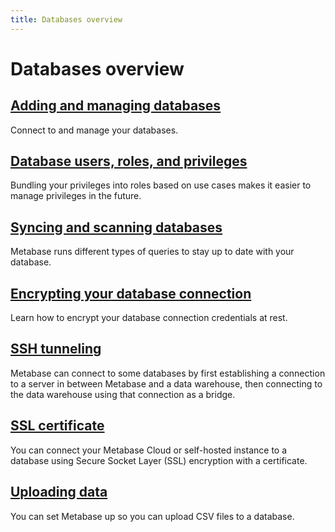 ```yaml
---
title: Databases overview
---
```


# Databases overview

## [Adding and managing databases](../connecting.md)

Connect to and manage your databases.

## [Database users, roles, and privileges](../users-roles-privileges.md)

Bundling your privileges into roles based on use cases makes it easier to manage privileges in the future.

## [Syncing and scanning databases](../sync-scan.md)

Metabase runs different types of queries to stay up to date with your database.

## [Encrypting your database connection](../encrypting-details-at-rest.md)

Learn how to encrypt your database connection credentials at rest.

## [SSH tunneling](../ssh-tunnel.md)

Metabase can connect to some databases by first establishing a connection to a server in between Metabase and a data warehouse, then connecting to the data warehouse using that connection as a bridge.

## [SSL certificate](../ssl-certificates.md)

You can connect your Metabase Cloud or self-hosted instance to a database using Secure Socket Layer (SSL) encryption with a certificate.

## [Uploading data](../uploads.md)

You can set Metabase up so you can upload CSV files to a database.
